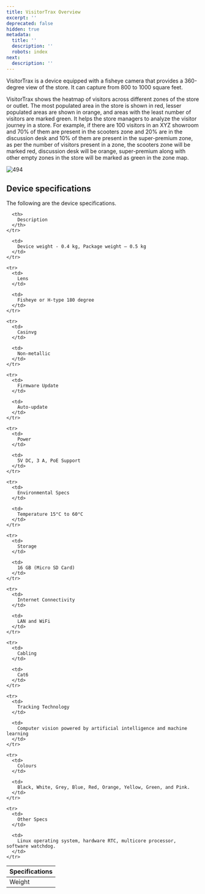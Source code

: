 ```yaml
---
title: VisitorTrax Overview
excerpt: ''
deprecated: false
hidden: true
metadata:
  title: ''
  description: ''
  robots: index
next:
  description: ''
---
```

VisitorTrax is a device equipped with a fisheye camera that provides a 360-degree view of the store. It can capture from 800 to 1000 square feet.

VisitorTrax shows the heatmap of visitors across different zones of the store or outlet. The most populated area in the store is shown in red, lesser populated areas are shown in orange, and areas with the least number of visitors are marked green. It helps the store managers to analyze the visitor journey in a store. For example, if there are 100 visitors in an XYZ showroom and 70% of them are present in the scooters zone and 20% are in the discussion desk and 10% of them are present in the super-premium zone, as per the number of visitors present in a zone, the scooters zone will be marked red, discussion desk will be orange, super-premium along with other empty zones in the store will be marked as green in the zone map.

![494](https://files.readme.io/604336b-map.png "map.png")

## Device specifications

The following are the device specifications.

<Table align={["left","left"]}>
  <thead>
    <tr>
      <th>
        Specifications
      </th>

      <th>
        Description
      </th>
    </tr>
  </thead>

  <tbody>
    <tr>
      <td>
        Weight
      </td>

      <td>
        Device weight - 0.4 kg, Package weight – 0.5 kg
      </td>
    </tr>

    <tr>
      <td>
        Lens
      </td>

      <td>
        Fisheye or H-type 180 degree
      </td>
    </tr>

    <tr>
      <td>
        Casinvg
      </td>

      <td>
        Non-metallic
      </td>
    </tr>

    <tr>
      <td>
        Firmware Update
      </td>

      <td>
        Auto-update
      </td>
    </tr>

    <tr>
      <td>
        Power
      </td>

      <td>
        5V DC, 3 A, PoE Support
      </td>
    </tr>

    <tr>
      <td>
        Environmental Specs
      </td>

      <td>
        Temperature 15°C to 60°C
      </td>
    </tr>

    <tr>
      <td>
        Storage
      </td>

      <td>
        16 GB (Micro SD Card)
      </td>
    </tr>

    <tr>
      <td>
        Internet Connectivity
      </td>

      <td>
        LAN and WiFi
      </td>
    </tr>

    <tr>
      <td>
        Cabling
      </td>

      <td>
        Cat6
      </td>
    </tr>

    <tr>
      <td>
        Tracking Technology
      </td>

      <td>
        Computer vision powered by artificial intelligence and machine learning
      </td>
    </tr>

    <tr>
      <td>
        Colours
      </td>

      <td>
        Black, White, Grey, Blue, Red, Orange, Yellow, Green, and Pink.
      </td>
    </tr>

    <tr>
      <td>
        Other Specs
      </td>

      <td>
        Linux operating system, hardware RTC, multicore processor, software watchdog.
      </td>
    </tr>
  </tbody>
</Table>
